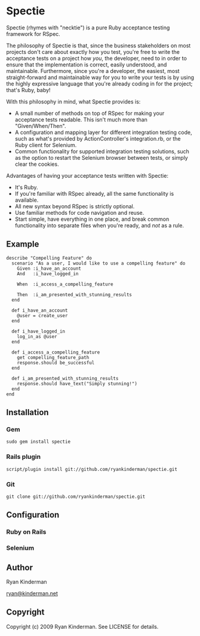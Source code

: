# Spectie

Spectie (rhymes with "necktie") is a pure Ruby acceptance testing framework for RSpec. 

The philosophy of Spectie is that, since the business stakeholders on most projects
don't care about exactly how you test, you're free to write the acceptance tests on
a project how *you*, the developer, need to in order to ensure that the implementation
is correct, easily understood, and maintainable. Furthermore, since you're a developer, 
the easiest, most straight-forward and maintainable way for you to write your tests is
by using the highly expressive language that you're already coding in for the project;
that's Ruby, baby!

With this philosophy in mind, what Spectie provides is:

* A small number of methods on top of RSpec for making your acceptance tests readable. This isn't much more than "Given/When/Then".
* A configuration and mapping layer for different integration testing code, such as what's provided by ActionController's integration.rb, or the Ruby client for Selenium.
* Common functionality for supported integration testing solutions, such as the option to restart the Selenium browser between tests, or simply clear the cookies.

Advantages of having your acceptance tests written with Spectie:

* It's Ruby.
* If you're familiar with RSpec already, all the same functionality is available.
* All new syntax beyond RSpec is strictly optional.
* Use familiar methods for code navigation and reuse.
* Start simple, have everything in one place, and break common functionality into separate files when you're ready, and _not_ as a rule.

## Example

    describe "Compelling Feature" do
      scenario "As a user, I would like to use a compelling feature" do
        Given :i_have_an_account
        And   :i_have_logged_in

        When  :i_access_a_compelling_feature

        Then  :i_am_presented_with_stunning_results
      end

      def i_have_an_account
        @user = create_user
      end

      def i_have_logged_in
        log_in_as @user
      end

      def i_access_a_compelling_feature
        get compelling_feature_path
        response.should be_successful
      end 

      def i_am_presented_with_stunning_results
        response.should have_text("Simply stunning!")
      end
    end

## Installation

### Gem
    sudo gem install spectie

### Rails plugin
    script/plugin install git://github.com/ryankinderman/spectie.git 

### Git
    git clone git://github.com/ryankinderman/spectie.git

## Configuration
### Ruby on Rails
### Selenium

## Author

Ryan Kinderman

ryan@kinderman.net

## Copyright

Copyright (c) 2009 Ryan Kinderman. See LICENSE for details.
